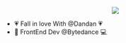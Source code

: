 <p style="width:100%" align="center">
   <img src="https://github.com/user-attachments/assets/bca1adff-10ff-4e91-9025-53637348b100" />
</p>

<ul>
   <li>💗 Fall in love With @Dandan 💗</li>
   <li>💼 FrontEnd Dev @Bytedance 💻</li>
</ul>

